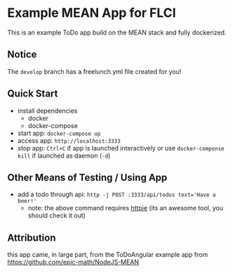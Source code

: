 # Example MEAN App for FLCI

This is an example ToDo app build on the MEAN stack and fully dockerized.

## Notice
The `develop` branch has a freelunch.yml file created for you!

## Quick Start
- install dependencies
  * docker
  * docker-compose
- start app: `docker-compose up`
- access app: `http://localhost:3333`
- stop app: `Ctrl+C` if app is launched interactively or use `docker-componse kill` if launched as daemon (`-d`)


## Other Means of Testing / Using App
- add a todo through api: `http -j POST :3333/api/todos text='Have a beer!'`
  * note: the above command requires [httpie](https://github.com/jkbrzt/httpie) (its an awesome tool, you should check it out)


## Attribution
this app came, in large part, from the ToDoAngular example app from https://github.com/epic-math/NodeJS-MEAN
